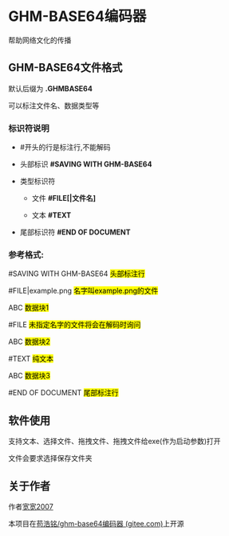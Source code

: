 # GHM-BASE64编码器

帮助网络文化的传播

## GHM-BASE64文件格式

默认后缀为 **.GHMBASE64**

可以标注文件名、数据类型等

### 标识符说明

+ \#开头的行是标注行,不能解码

+ 头部标识 **\#SAVING WITH GHM-BASE64**

+ 类型标识符
  
     + 文件 **\#FILE[|文件名]**
  
     + 文本 **\#TEXT**

+ 尾部标识符 **\#END OF DOCUMENT**

### 参考格式:

\#SAVING WITH GHM-BASE64 <mark>头部标注行</mark>

\#FILE|example.png                  <mark>名字叫example.png的文件</mark>

ABC                                              <mark>数据块1</mark>

\#FILE                                            <mark>未指定名字的文件将会在解码时询问</mark>

ABC                                              <mark>数据块2</mark>

\#TEXT                                          <mark>纯文本</mark>

ABC                                              <mark>数据块3</mark>

\#END OF DOCUMENT              <mark>尾部标注行

## 软件使用

支持文本、选择文件、拖拽文件、拖拽文件给exe(作为启动参数)打开

文件会要求选择保存文件夹

## 关于作者

作者[宽宽2007](kuankuan2007.gitee.io "作者主页")

本项目在[苟浩铭/ghm-base64编码器 (gitee.com)](https://gitee.com/kuankuan2007/ghm-base64-encoder)上开源
